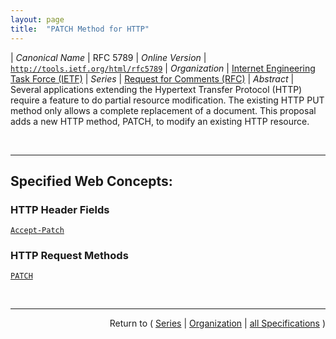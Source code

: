 ```yaml
---
layout: page
title:  "PATCH Method for HTTP"
---
```


| *Canonical Name* | RFC 5789
| *Online Version* | [`http://tools.ietf.org/html/rfc5789`](http://tools.ietf.org/html/rfc5789)
| *Organization* | [Internet Engineering Task Force (IETF)](..  "List of specification series by this organization")
| *Series* | [Request for Comments (RFC)](.  "List of specifications in this series")
| *Abstract* | Several applications extending the Hypertext Transfer Protocol (HTTP) require a feature to do partial resource modification. The existing HTTP PUT method only allows a complete replacement of a document. This proposal adds a new HTTP method, PATCH, to modify an existing HTTP resource.

<br/>
<hr/>

## Specified Web Concepts:

### HTTP Header Fields

[`Accept-Patch`](/concepts/http-header/Accept-Patch "This specification introduces a new response header Accept-Patch used to specify the patch document formats accepted by the server. Accept-Patch SHOULD appear in the OPTIONS response for any resource that supports the use of the PATCH method. The presence of the Accept-Patch header in response to any method is an implicit indication that PATCH is allowed on the resource identified by the Request-URI.")

### HTTP Request Methods

[`PATCH`](/concepts/http-method/PATCH "The PATCH method requests that a set of changes described in the request entity be applied to the resource identified by the Request-URI. The set of changes is represented in a format called a &#34;patch document&#34; identified by a media type. If the Request-URI does not point to an existing resource, the server MAY create a new resource, depending on the patch document type (whether it can logically modify a null resource) and permissions, etc.")



<br/>
<hr/>

<p style="text-align: right">Return to ( <a href="./">Series</a> | <a href="../">Organization</a> | <a href="../../">all Specifications</a> )</p>
